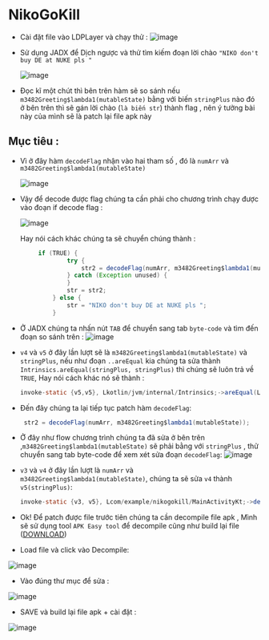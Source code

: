 # NikoGoKill
- Cài đặt file vào LDPLayer và chạy thử :
  ![image](https://user-images.githubusercontent.com/57254763/176722032-c29cae1c-3467-47c4-a387-0dbc6b9cc83d.png)
- Sử dụng JADX để Dịch ngược và thử tìm kiếm đoạn lời chào `"NIKO don't buy DE at NUKE pls "`

  ![image](https://user-images.githubusercontent.com/57254763/176722792-aa59d7b7-0d9d-49a4-8754-f0aa4a5dbfde.png)

- Đọc kĩ một chút thì bên trên hàm sẽ so sánh nếu `m3482Greeting$lambda1(mutableState)` bằng với biến `stringPlus` nào đó ở bên trên thì sẽ gán lời chào (`là biến str`) thành flag , nên ý tưởng bài này của mình sẽ là patch lại file apk này
## Mục tiêu :
- Vì ở đây hàm `decodeFlag` nhận vào hai tham số , đó là `numArr` và `m3482Greeting$lambda1(mutableState)` 

  ![image](https://user-images.githubusercontent.com/57254763/176723797-fa185493-435a-4c84-8b36-bb803cc7565e.png)

- Vậy để decode được flag chúng ta cần phải cho chương trình chạy được vào đoạn if decode flag :

  ![image](https://user-images.githubusercontent.com/57254763/176724219-aa1ca3ed-eefe-4662-89ff-f3f1a90dbfc0.png)
  
  Hay nói cách khác chúng ta sẽ chuyển chúng thành :
  
   ```java 
        if (TRUE) {
                try {
                    str2 = decodeFlag(numArr, m3482Greeting$lambda1(mutableState));
                } catch (Exception unused) {
                }
                str = str2;
            } else {
                str = "NIKO don't buy DE at NUKE pls ";
            }
   ```
 - Ở JADX chúng ta nhấn nút `TAB` để chuyển sang tab `byte-code` và tìm đến đoạn so sánh trên :
    ![image](https://user-images.githubusercontent.com/57254763/176726668-407003d7-8379-4ad8-a7fe-ed04ef6ec395.png)
 - `v4` và `v5` ở đây lần lượt sẽ là `m3482Greeting$lambda1(mutableState)` và `stringPlus`, nếu như đoạn `..areEqual` kia chúng ta sửa thành       
    `Intrinsics.areEqual(stringPlus, stringPlus)` thì chúng sẽ luôn trả về `TRUE`, Hay nói cách khác nó sẽ thành :
   ```java
   invoke-static {v5,v5}, Lkotlin/jvm/internal/Intrinsics;->areEqual(Ljava/lang/Object;Ljava/lang/Object;)Z 
   ```
 - Đến đây chúng ta lại tiếp tục patch hàm `decodeFlag`:
   ```java
    str2 = decodeFlag(numArr, m3482Greeting$lambda1(mutableState));
   ```
 - Ở đây như flow chương trình chúng ta đã sửa ở bên trên ,`m3482Greeting$lambda1(mutableState)` sẽ phải bằng với `stringPlus` , thử chuyển sang tab byte-code để xem xét sửa đoạn `decodeFlag`:
  ![image](https://user-images.githubusercontent.com/57254763/176727819-6dd41a56-a2ee-47d2-8845-83d22e125dc0.png)
 - `v3` và `v4` ở đây lần lượt là `numArr` và `m3482Greeting$lambda1(mutableState)`, chúng ta sẽ sửa `v4` thành `v5(stringPlus)`:
   ```java
   invoke-static {v3, v5}, Lcom/example/nikogokill/MainActivityKt;->decodeFlag([Ljava/lang/Integer;Ljava/lang/String;)Ljava/lang/String;
   ```
   
 - Ok! Để patch được file trước tiên chúng ta cần decompile file apk , Mình sẽ sử dụng tool `APK Easy tool` để decompile cũng như build lại file
  ([DOWNLOAD](https://forum.xda-developers.com/t/discontinued-windows-apk-easy-tool-v1-60-2022-06-23.3333960/))
 - Load file và click vào Decompile:
   
  ![image](https://user-images.githubusercontent.com/57254763/176725668-7d048dd1-a65d-4330-b00b-434b57de4b20.png)
 
 - Vào đúng thư mục để sửa :
 
 ![image](https://user-images.githubusercontent.com/57254763/176728748-2ae7ee7a-08ba-4e8e-9f52-0729827c15ab.png)
 
 - SAVE và build lại file apk + cài đặt :
 
 ![image](https://user-images.githubusercontent.com/57254763/176729234-05f43742-0e79-45c8-bf03-ca5f1f23c0e4.png)

